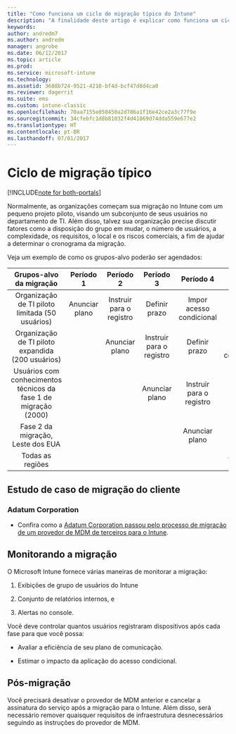 ```yaml
---
title: "Como funciona um ciclo de migração típico do Intune"
description: "A finalidade deste artigo é explicar como funciona um ciclo de migração do Intune e dar exemplos de como o cliente lida com os ciclos de migração."
keywords: 
author: andredm7
ms.author: andredm
manager: angrobe
ms.date: 06/12/2017
ms.topic: article
ms.prod: 
ms.service: microsoft-intune
ms.technology: 
ms.assetid: 3688b724-9521-4210-bf4d-bcf47d8d4ca0
ms.reviewer: dagerrit
ms.suite: ems
ms.custom: intune-classic
ms.openlocfilehash: 70aa7155e050450a2d786a1f16e42ce2a3c77f9e
ms.sourcegitcommit: 34cfebfc1d8b81032f4d41869d74dda559e677e2
ms.translationtype: HT
ms.contentlocale: pt-BR
ms.lasthandoff: 07/01/2017
---
```

# <a name="typical-migration-cycle"></a>Ciclo de migração típico

[!INCLUDE[note for both-portals](./includes/note-for-both-portals.md)]

Normalmente, as organizações começam sua migração no Intune com um pequeno projeto piloto, visando um subconjunto de seus usuários no departamento de TI. Além disso, talvez sua organização precise discutir fatores como a disposição do grupo em mudar, o número de usuários, a complexidade, os requisitos, o local e os riscos comerciais, a fim de ajudar a determinar o cronograma da migração.

Veja um exemplo de como os grupos-alvo poderão ser agendados:

  | **Grupos-alvo da migração** | **Período 1** | **Período 2** | **Período 3** | **Período 4** | **...**
|:---:|:---:|:---:|:---:|:---:|:---:|
| Organização de TI piloto limitada (50 usuários) | Anunciar plano | Instruir para o registro | Definir prazo | Impor acesso condicional |  |                                                        
| Organização de TI piloto expandida (200 usuários) |  | Anunciar plano | Instruir para o registro | Definir prazo | Impor acesso condicional | 
| Usuários com conhecimentos técnicos da fase 1 de migração (2000) |  |  | Anunciar plano | Instruir para o registro | Definir prazo | 
| Fase 2 da migração, Leste dos EUA |  |  |  | Anunciar plano | Instruir para o registro | 
| Todas as regiões |  |  |  |  | Anunciar plano | 

## <a name="customer-migration-case-study"></a>Estudo de caso de migração do cliente

### <a name="adatum-corporation"></a>Adatum Corporation

- Confira como a [Adatum Corporation passou pelo processo de migração de um provedor de MDM de terceiros para o Intune](https://gallery.technet.microsoft.com/Intune-migration-guide-893a95e3?redir=0).

## <a name="monitoring-migration"></a>Monitorando a migração

O Microsoft Intune fornece várias maneiras de monitorar a migração:

1.  Exibições de grupo de usuários do Intune

2.  Conjunto de relatórios internos, e

3.  Alertas no console.

Você deve controlar quantos usuários registraram dispositivos após cada fase para que você possa:

-   Avaliar a eficiência de seu plano de comunicação.

-   Estimar o impacto da aplicação do acesso condicional.


## <a name="post-migration"></a>Pós-migração

Você precisará desativar o provedor de MDM anterior e cancelar a assinatura do serviço após a migração para o Intune. Além disso, será necessário remover quaisquer requisitos de infraestrutura desnecessários seguindo as instruções do provedor de MDM.

